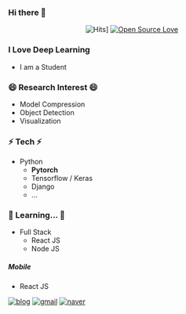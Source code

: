 ### Hi there 👋

<div align=center>

![Hits](https://hits.seeyoufarm.com/api/count/incr/badge.svg?url={https://github.com/jjeamin})]
[![Open Source Love](https://badges.frapsoft.com/os/v1/open-source.svg?v=103)](https://github.com/jjeamin)

</div>

### I Love Deep Learning

- I am a Student

### 😄 Research Interest 😄

- Model Compression
- Object Detection
- Visualization

### ⚡ Tech ⚡

- Python
   + **Pytorch**
   + Tensorflow / Keras
   + Django
   + ...

### 🤔 Learning... 🤔

- Full Stack
  + React JS
  + Node JS
 
##### Mobile

- React JS

[![blog](https://img.shields.io/badge/Blog-Here-blue?style=for-the-badge)](https://jjeamin.github.io/)
[![gmail](https://img.shields.io/badge/Gmail-Here-red?style=for-the-badge)](woalsdl600@gmail.com)
[![naver](https://img.shields.io/badge/Naver-Here-green?style=for-the-badge)](woalsdl500@naver.com)

